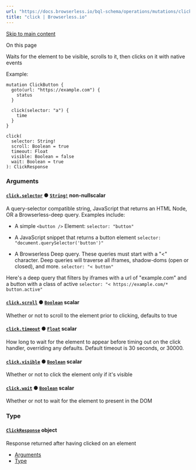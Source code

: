 ```yaml
---
url: "https://docs.browserless.io/bql-schema/operations/mutations/click"
title: "click | Browserless.io"
---
```


[Skip to main content](https://docs.browserless.io/bql-schema/operations/mutations/click#__docusaurus_skipToContent_fallback)

On this page

Waits for the element to be visible, scrolls to it, then clicks on it with native events

Example:

```codeBlockLines_p187
mutation ClickButton {
  goto(url: "https://example.com") {
    status
  }

  click(selector: "a") {
    time
  }
}

```

```codeBlockLines_p187
click(
  selector: String!
  scroll: Boolean = true
  timeout: Float
  visible: Boolean = false
  wait: Boolean = true
): ClickResponse

```

### Arguments [​](https://docs.browserless.io/bql-schema/operations/mutations/click\#arguments "Direct link to Arguments")

#### [`click.selector`](https://docs.browserless.io/bql-schema/operations/mutations/click\#) ● [`String!`](https://docs.browserless.io/bql-schema/types/scalars/string) non-nullscalar [​](https://docs.browserless.io/bql-schema/operations/mutations/click\#clickselectorstring-- "Direct link to clickselectorstring--")

A query-selector compatible string, JavaScript that returns an HTML Node, OR a Browserless-deep query. Examples include:

- A simple `<button />` Element:
`selector: "button"`

- A JavaScript snippet that returns a button element
`selector: "document.querySelector('button')"`

- A Browserless Deep query. These queries must start with a "<" character.
Deep queries will traverse all iframes, shadow-doms (open or closed), and more.
`selector: "< button"`


Here's a deep query that filters by iframes with a url of "example.com" and a button with a class of active
`selector: "< https://example.com/* button.active"`

#### [`click.scroll`](https://docs.browserless.io/bql-schema/operations/mutations/click\#) ● [`Boolean`](https://docs.browserless.io/bql-schema/types/scalars/boolean) scalar [​](https://docs.browserless.io/bql-schema/operations/mutations/click\#clickscrollboolean- "Direct link to clickscrollboolean-")

Whether or not to scroll to the element prior to clicking, defaults to true

#### [`click.timeout`](https://docs.browserless.io/bql-schema/operations/mutations/click\#) ● [`Float`](https://docs.browserless.io/bql-schema/types/scalars/float) scalar [​](https://docs.browserless.io/bql-schema/operations/mutations/click\#clicktimeoutfloat- "Direct link to clicktimeoutfloat-")

How long to wait for the element to appear before timing out on the click handler, overriding any defaults. Default timeout is 30 seconds, or 30000.

#### [`click.visible`](https://docs.browserless.io/bql-schema/operations/mutations/click\#) ● [`Boolean`](https://docs.browserless.io/bql-schema/types/scalars/boolean) scalar [​](https://docs.browserless.io/bql-schema/operations/mutations/click\#clickvisibleboolean- "Direct link to clickvisibleboolean-")

Whether or not to click the element only if it's visible

#### [`click.wait`](https://docs.browserless.io/bql-schema/operations/mutations/click\#) ● [`Boolean`](https://docs.browserless.io/bql-schema/types/scalars/boolean) scalar [​](https://docs.browserless.io/bql-schema/operations/mutations/click\#clickwaitboolean- "Direct link to clickwaitboolean-")

Whether or not to wait for the element to present in the DOM

### Type [​](https://docs.browserless.io/bql-schema/operations/mutations/click\#type "Direct link to Type")

#### [`ClickResponse`](https://docs.browserless.io/bql-schema/types/objects/click-response) object [​](https://docs.browserless.io/bql-schema/operations/mutations/click\#clickresponse- "Direct link to clickresponse-")

Response returned after having clicked on an element

- [Arguments](https://docs.browserless.io/bql-schema/operations/mutations/click#arguments)
- [Type](https://docs.browserless.io/bql-schema/operations/mutations/click#type)